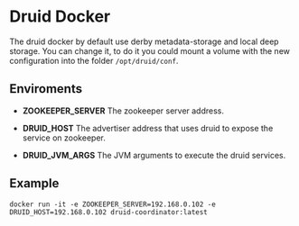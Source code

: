 # Druid Docker

The druid docker by default use derby metadata-storage and local deep storage. You can change it, to do it you could mount a volume with the new configuration into the folder `/opt/druid/conf`.

## Enviroments

* **ZOOKEEPER_SERVER**
The zookeeper server address.

* **DRUID_HOST**
The advertiser address that uses druid to expose the service on zookeeper.

* **DRUID_JVM_ARGS**
The JVM arguments to execute the druid services.

## Example

```
docker run -it -e ZOOKEEPER_SERVER=192.168.0.102 -e DRUID_HOST=192.168.0.102 druid-coordinator:latest
```

